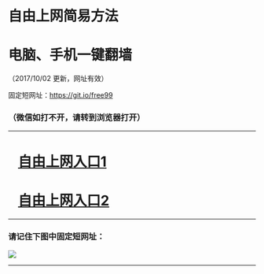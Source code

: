 ﻿# 自由上网简易方法

# 电脑、手机一键翻墙

（2017/10/02 更新，网址有效）

固定短网址：https://git.io/free99

### （微信如打不开，请转到浏览器打开）


***





# &nbsp;&nbsp; <a href="http://ft844330012.fwtz-zhenx1001.xyz/fwqtz01.html?t=100200117038 " target="_blank">自由上网入口1</a>
# &nbsp;&nbsp; <a href="http://ft104091255.fw-tzzhen1002.xyz/fwqtz02.html?t=1002001732 " target="_blank">自由上网入口2</a>
***

### 请记住下图中固定短网址：

<img src="https://s3-us-west-2.amazonaws.com/fwq-1001/yjfq-20170905okok.png" /> 


***

